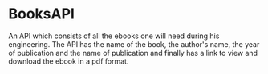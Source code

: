 # BooksAPI
An API which consists of all the ebooks one will need during his engineering. The API has the name of the book, the author's name, the year of publication and the name of publication and finally has a link to view and download the ebook in a pdf format.
